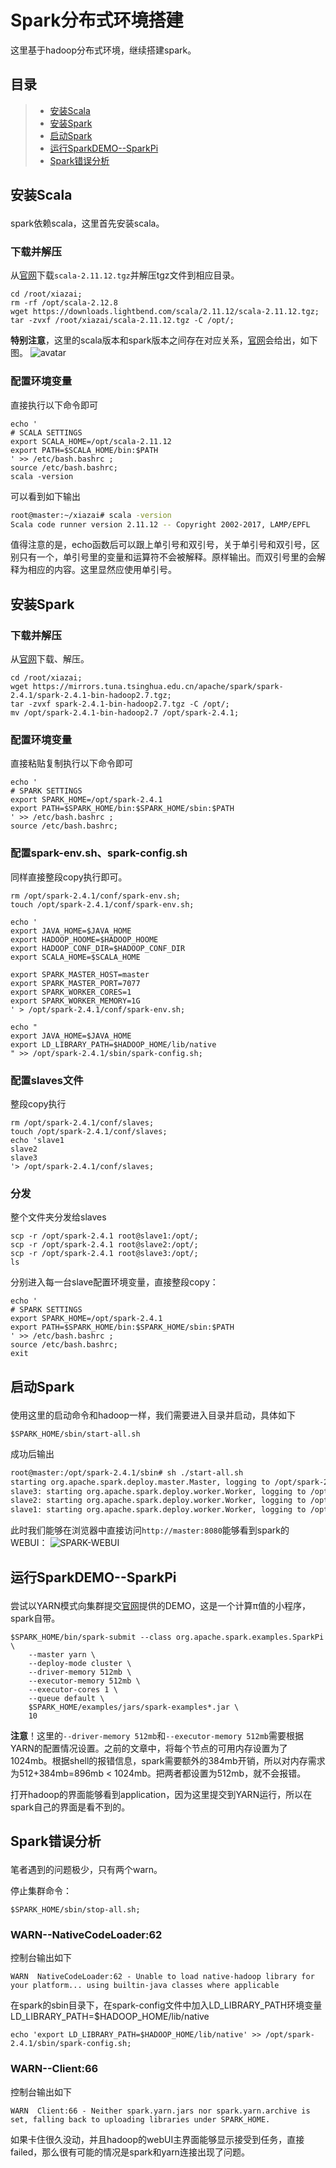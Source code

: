 # Spark分布式环境搭建

这里基于hadoop分布式环境，继续搭建spark。

## 目录

> - [安装Scala](#1)
> - [安装Spark](#2)
> - [启动Spark](#3)
> - [运行SparkDEMO--SparkPi](#4)
> - [Spark错误分析](#5)

## <p id='1'>安装Scala

spark依赖scala，这里首先安装scala。

### 下载并解压

从[官网](https://www.scala-lang.org/download/)下载`scala-2.11.12.tgz`并解压tgz文件到相应目录。
```
cd /root/xiazai;
rm -rf /opt/scala-2.12.8
wget https://downloads.lightbend.com/scala/2.11.12/scala-2.11.12.tgz;
tar -zvxf /root/xiazai/scala-2.11.12.tgz -C /opt/;
```

**特别注意**，这里的scala版本和spark版本之间存在对应关系，[官网](http://spark.apache.org/downloads.html)会给出，如下图。
![avatar](./imgs/spark-scala-version.png)
### 配置环境变量

直接执行以下命令即可
```
echo '
# SCALA SETTINGS
export SCALA_HOME=/opt/scala-2.11.12
export PATH=$SCALA_HOME/bin:$PATH
' >> /etc/bash.bashrc ;
source /etc/bash.bashrc;
scala -version
```
可以看到如下输出
```bash
root@master:~/xiazai# scala -version
Scala code runner version 2.11.12 -- Copyright 2002-2017, LAMP/EPFL
``` 

值得注意的是，echo函数后可以跟上单引号和双引号，关于单引号和双引号，区别只有一个，单引号里的变量和运算符不会被解释。原样输出。而双引号里的会解释为相应的内容。这里显然应使用单引号。  


## <p id='2'>安装Spark


### 下载并解压

从[官网](http://spark.apache.org/downloads.html)下载、解压。
```
cd /root/xiazai;
wget https://mirrors.tuna.tsinghua.edu.cn/apache/spark/spark-2.4.1/spark-2.4.1-bin-hadoop2.7.tgz;
tar -zvxf spark-2.4.1-bin-hadoop2.7.tgz -C /opt/;
mv /opt/spark-2.4.1-bin-hadoop2.7 /opt/spark-2.4.1;
```

### 配置环境变量

直接粘贴复制执行以下命令即可
```
echo '
# SPARK SETTINGS
export SPARK_HOME=/opt/spark-2.4.1
export PATH=$SPARK_HOME/bin:$SPARK_HOME/sbin:$PATH
' >> /etc/bash.bashrc ;
source /etc/bash.bashrc;
```

### 配置spark-env.sh、spark-config.sh

同样直接整段copy执行即可。
```
rm /opt/spark-2.4.1/conf/spark-env.sh;
touch /opt/spark-2.4.1/conf/spark-env.sh;

echo '
export JAVA_HOME=$JAVA_HOME 
export HADOOP_HOOME=$HADOOP_HOOME
export HADOOP_CONF_DIR=$HADOOP_CONF_DIR
export SCALA_HOME=$SCALA_HOME

export SPARK_MASTER_HOST=master
export SPARK_MASTER_PORT=7077
export SPARK_WORKER_CORES=1
export SPARK_WORKER_MEMORY=1G
' > /opt/spark-2.4.1/conf/spark-env.sh;

echo "
export JAVA_HOME=$JAVA_HOME
export LD_LIBRARY_PATH=$HADOOP_HOME/lib/native
" >> /opt/spark-2.4.1/sbin/spark-config.sh;
```


### 配置slaves文件

整段copy执行
```
rm /opt/spark-2.4.1/conf/slaves;
touch /opt/spark-2.4.1/conf/slaves;
echo 'slave1
slave2
slave3
'> /opt/spark-2.4.1/conf/slaves;
```



### 分发

整个文件夹分发给slaves
```
scp -r /opt/spark-2.4.1 root@slave1:/opt/;
scp -r /opt/spark-2.4.1 root@slave2:/opt/;
scp -r /opt/spark-2.4.1 root@slave3:/opt/;
ls
```

分别进入每一台slave配置环境变量，直接整段copy：
```
echo '
# SPARK SETTINGS
export SPARK_HOME=/opt/spark-2.4.1
export PATH=$SPARK_HOME/bin:$SPARK_HOME/sbin:$PATH
' >> /etc/bash.bashrc ;
source /etc/bash.bashrc;
exit
```

## <p id='3'>启动Spark

使用这里的启动命令和hadoop一样，我们需要进入目录并启动，具体如下
```
$SPARK_HOME/sbin/start-all.sh
```
成功后输出
```bash
root@master:/opt/spark-2.4.1/sbin# sh ./start-all.sh
starting org.apache.spark.deploy.master.Master, logging to /opt/spark-2.4.1/logs/spark-root-org.apache.spark.deploy.master.Master-1-master.out
slave3: starting org.apache.spark.deploy.worker.Worker, logging to /opt/spark-2.4.1/logs/spark-root-org.apache.spark.deploy.worker.Worker-1-slave3.out
slave2: starting org.apache.spark.deploy.worker.Worker, logging to /opt/spark-2.4.1/logs/spark-root-org.apache.spark.deploy.worker.Worker-1-slave2.out
slave1: starting org.apache.spark.deploy.worker.Worker, logging to /opt/spark-2.4.1/logs/spark-root-org.apache.spark.deploy.worker.Worker-1-slave1.out
```
此时我们能够在浏览器中直接访问`http://master:8080`能够看到spark的WEBUI：
![SPARK-WEBUI](./imgs/Spark-WebUI.png)

## <p id='4'>运行SparkDEMO--SparkPi

尝试以YARN模式向集群提交[官网](https://spark.apache.org/docs/latest/running-on-yarn.html)提供的DEMO，这是一个计算π值的小程序，spark自带。

```
$SPARK_HOME/bin/spark-submit --class org.apache.spark.examples.SparkPi \
    --master yarn \
    --deploy-mode cluster \
    --driver-memory 512mb \
    --executor-memory 512mb \
    --executor-cores 1 \
    --queue default \
    $SPARK_HOME/examples/jars/spark-examples*.jar \
    10
```
**注意**！这里的`--driver-memory 512mb`和`--executor-memory 512mb`需要根据YARN的配置情况设置。之前的文章中，将每个节点的可用内存设置为了1024mb。根据shell的报错信息，spark需要额外的384mb开销，所以对内存需求为512+384mb=896mb < 1024mb。把两者都设置为512mb，就不会报错。  

打开hadoop的界面能够看到application，因为这里提交到YARN运行，所以在spark自己的界面是看不到的。

## <p id='5'>Spark错误分析

笔者遇到的问题极少，只有两个warn。  

停止集群命令：
```
$SPARK_HOME/sbin/stop-all.sh;
```

### WARN--NativeCodeLoader:62

控制台输出如下
```
WARN  NativeCodeLoader:62 - Unable to load native-hadoop library for your platform... using builtin-java classes where applicable
```
在spark的sbin目录下，在spark-config文件中加入LD_LIBRARY_PATH环境变量LD_LIBRARY_PATH=$HADOOP_HOME/lib/native
```
echo 'export LD_LIBRARY_PATH=$HADOOP_HOME/lib/native' >> /opt/spark-2.4.1/sbin/spark-config.sh;
```


### WARN--Client:66

控制台输出如下
```
WARN  Client:66 - Neither spark.yarn.jars nor spark.yarn.archive is set, falling back to uploading libraries under SPARK_HOME.
```
如果卡住很久没动，并且hadoop的webUI主界面能够显示接受到任务，直接failed，那么很有可能的情况是spark和yarn连接出现了问题。
